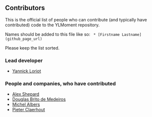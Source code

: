 ## Contributors
This is the official list of people who can contribute (and typically have contributed) code to the YLMoment repository.

Names should be added to this file like so:
``` * [Firstname Lastname](github_page_url)```

Please keep the list sorted.

### Lead developer

 * [Yannick Loriot](https://github.com/YannickL)

### People and companies, who have contributed

 * [Alex Shepard](https://github.com/alexshepard)
 * [Douglas Brito de Medeiros](https://github.com/DouglasMedeiros)
 * [Michel Albers](https://github.com/michelalbers)
 * [Pieter Claerhout](https://github.com/pieterclaerhout)
